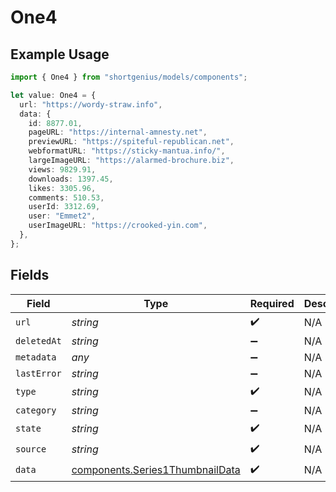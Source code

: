 # One4

## Example Usage

```typescript
import { One4 } from "shortgenius/models/components";

let value: One4 = {
  url: "https://wordy-straw.info",
  data: {
    id: 8877.01,
    pageURL: "https://internal-amnesty.net",
    previewURL: "https://spiteful-republican.net",
    webformatURL: "https://sticky-mantua.info/",
    largeImageURL: "https://alarmed-brochure.biz",
    views: 9829.91,
    downloads: 1397.45,
    likes: 3305.96,
    comments: 510.53,
    userId: 3312.69,
    user: "Emmet2",
    userImageURL: "https://crooked-yin.com",
  },
};
```

## Fields

| Field                                                                              | Type                                                                               | Required                                                                           | Description                                                                        |
| ---------------------------------------------------------------------------------- | ---------------------------------------------------------------------------------- | ---------------------------------------------------------------------------------- | ---------------------------------------------------------------------------------- |
| `url`                                                                              | *string*                                                                           | :heavy_check_mark:                                                                 | N/A                                                                                |
| `deletedAt`                                                                        | *string*                                                                           | :heavy_minus_sign:                                                                 | N/A                                                                                |
| `metadata`                                                                         | *any*                                                                              | :heavy_minus_sign:                                                                 | N/A                                                                                |
| `lastError`                                                                        | *string*                                                                           | :heavy_minus_sign:                                                                 | N/A                                                                                |
| `type`                                                                             | *string*                                                                           | :heavy_check_mark:                                                                 | N/A                                                                                |
| `category`                                                                         | *string*                                                                           | :heavy_minus_sign:                                                                 | N/A                                                                                |
| `state`                                                                            | *string*                                                                           | :heavy_check_mark:                                                                 | N/A                                                                                |
| `source`                                                                           | *string*                                                                           | :heavy_check_mark:                                                                 | N/A                                                                                |
| `data`                                                                             | [components.Series1ThumbnailData](../../models/components/series1thumbnaildata.md) | :heavy_check_mark:                                                                 | N/A                                                                                |